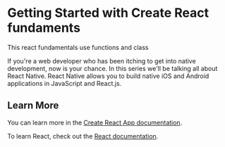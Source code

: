# Getting Started with Create React fundaments
This react fundamentals use functions and class

If you're a web developer who has been itching to get into native development, now is your chance. In this series we'll be talking all about React Native. React Native allows you to build native iOS and Android applications in JavaScript and React.js. 



## Learn More

You can learn more in the [Create React App documentation](https://facebook.github.io/create-react-app/docs/getting-started).

To learn React, check out the [React documentation](https://reactjs.org/).


